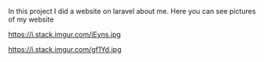 In this project I did a website on laravel about me. 
Here you can see pictures of my website 

https://i.stack.imgur.com/iEyns.jpg

 https://i.stack.imgur.com/gf1Yd.jpg
